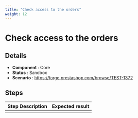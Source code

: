 ```yaml
---
title: "Check access to the orders"
weight: 12
---
```


# Check access to the orders
## Details
* **Component** : Core
* **Status** : Sandbox
* **Scenario** : https://forge.prestashop.com/browse/TEST-1372

## Steps
| Step Description | Expected result |
| ----- | ----- |
|  |  |
